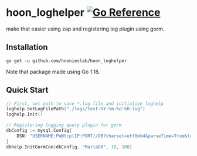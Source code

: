 # hoon_loghelper [![Go Reference](https://pkg.go.dev/badge/github.com/hoonieslab/hoon_loghelper.svg)](https://pkg.go.dev/github.com/hoonieslab/hoon_loghelper)

make that easier using zap and registering log plugin using gorm.

## Installation

`go get -u github.com/hoonieslab/hoon_loghelper`

Note that package made using Go 1.18.

## Quick Start

```go
// First, set path to save *.log file and initialize loghelp
loghelp.SetLogFilePath("./logs/test-%Y-%m-%d-%H.log")
loghelp.Init()

// Registering logging query plugin for gorm
dbConfig := mysql.Config{
    DSN: "USERNAME:PW@tcp(IP:PORT)/DB?charset=utf8mb4&parseTime=True&loc=UTC",
}
dbhelp.InitGormCon(dbConfig, "MariaDB", 10, 100)
```
